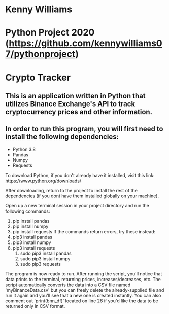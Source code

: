 Kenny Williams
==============

Python Project 2020 (https://github.com/kennywilliams07/pythonproject)
======================================================================

Crypto Tracker
==================

This is an application written in Python that utilizes Binance Exchange's API to track cryptocurrency prices and other information.
-----------------------------------------------------------------------------------------------------------------------------------

In order to run this program, you will first need to install the following dependencies:
----------------------------------------------------------------------------------------
* Python 3.8
* Pandas
* Numpy
* Requests

To download Python, if you don't already have it installed, visit this link: https://www.python.org/downloads/

After downloading, return to the project to install the rest of the dependencies (if you dont have them installed globally on your machine).

Open up a new terminal session in your project directory and run the following commands:
1. pip install pandas
2. pip install numpy
3. pip install requests
If the commands return errors, try these instead:
1. pip3 install pandas
2. pip3 install numpy
3. pip3 install requests
    1. sudo pip3 install pandas
    2. sudo pip3 install numpy
    3. sudo pip3 requests

The program is now ready to run. After running the script, you'll notice that data prints to the terminal, returning prices, increases/decreases, etc. The script automatically converts the data
into a CSV file named 'myBinanceData.csv' but you can freely delete the already-supplied file and run it again and you'll see that a new one is created instantly. You can also comment out 'print(bnn_df)' located on line 26 if you'd like the data to be returned only in CSV format.